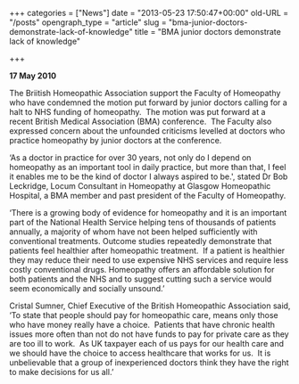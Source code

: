 +++
categories = ["News"]
date = "2013-05-23 17:50:47+00:00"
old-URL = "/posts"
opengraph_type = "article"
slug = "bma-junior-doctors-demonstrate-lack-of-knowledge"
title = "BMA junior doctors demonstrate lack of knowledge"

+++

**17 May 2010**

The Briitish Homeopathic Association support the Faculty of Homeopathy who have condemned the motion put forward by junior doctors calling for a halt to NHS funding of homeopathy.  The motion was put forward at a recent British Medical Association (BMA) conference.  The Faculty also expressed concern about the unfounded criticisms levelled at doctors who practice homeopathy by junior doctors at the conference.

‘As a doctor in practice for over 30 years, not only do I depend on homeopathy as an important tool in daily practice, but more than that, I feel it enables me to be the kind of doctor I always aspired to be.', stated Dr Bob Leckridge, Locum Consultant in Homeopathy at Glasgow Homeopathic Hospital, a BMA member and past president of the Faculty of Homeopathy.

‘There is a growing body of evidence for homeopathy and it is an important part of the National Health Service helping tens of thousands of patients annually, a majority of whom have not been helped sufficiently with conventional treatments. Outcome studies repeatedly demonstrate that patients feel healthier after homeopathic treatment.  If a patient is healthier they may reduce their need to use expensive NHS services and require less costly conventional drugs. Homeopathy offers an affordable solution for both patients and the NHS and to suggest cutting such a service would seem economically and socially unsound.’

Cristal Sumner, Chief Executive of the British Homeopathic Association said, ‘To state that people should pay for homeopathic care, means only those who have money really have a choice.  Patients that have chronic health issues more often than not do not have funds to pay for private care as they are too ill to work.  As UK taxpayer each of us pays for our health care and we should have the choice to access healthcare that works for us.  It is unbelievable that a group of inexperienced doctors think they have the right to make decisions for us all.’

